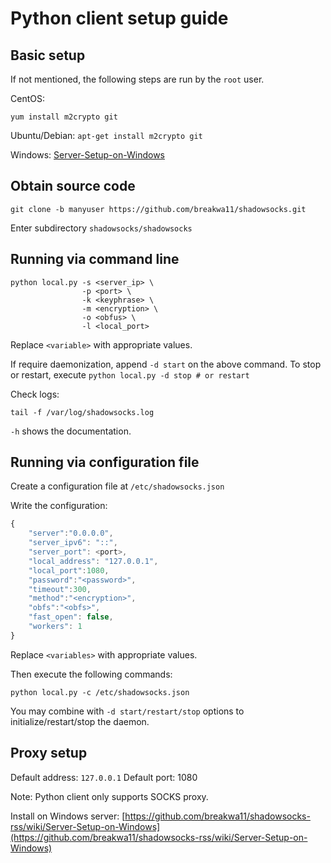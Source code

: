 # Python client setup guide

Basic setup
--
If not mentioned, the following steps are run by the `root` user.

CentOS:

`yum install m2crypto git`

Ubuntu/Debian:
`apt-get install m2crypto git`

Windows:
[Server-Setup-on-Windows](https://github.com/breakwa11/shadowsocks-rss/wiki/Server-Setup-on-Windows)

Obtain source code
--
`git clone -b manyuser https://github.com/breakwa11/shadowsocks.git`

Enter subdirectory `shadowsocks/shadowsocks`

## Running via command line
```
python local.py -s <server_ip> \
                -p <port> \
                -k <keyphrase> \
                -m <encryption> \
                -o <obfus> \
                -l <local_port>
```

Replace `<variable>` with appropriate values.

If require daemonization, append `-d start` on the above command. To stop or restart, execute
`python local.py -d stop # or restart`

Check logs:
```
tail -f /var/log/shadowsocks.log
```

`-h` shows the documentation.

## Running via configuration file

Create a configuration file at `/etc/shadowsocks.json`

Write the configuration:
```javascript
{
    "server":"0.0.0.0",
    "server_ipv6": "::",
    "server_port": <port>,
    "local_address": "127.0.0.1",
    "local_port":1080,
    "password":"<password>",
    "timeout":300,
    "method":"<encryption>",
    "obfs":"<obfs>",
    "fast_open": false,
    "workers": 1
}
```

Replace `<variables>` with appropriate values.

Then execute the following commands:

```
python local.py -c /etc/shadowsocks.json
```

You may combine with `-d start/restart/stop` options to initialize/restart/stop
the daemon.

Proxy setup
--

Default address: `127.0.0.1`
Default port: 1080

Note: Python client only supports SOCKS proxy.

Install on Windows server: [https://github.com/breakwa11/shadowsocks-rss/wiki/Server-Setup-on-Windows](https://github.com/breakwa11/shadowsocks-rss/wiki/Server-Setup-on-Windows)
